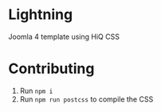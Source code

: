 # Lightning
Joomla 4 template using HiQ CSS

# Contributing

1. Run `npm i`
2. Run `npm run postcss` to compile the CSS
